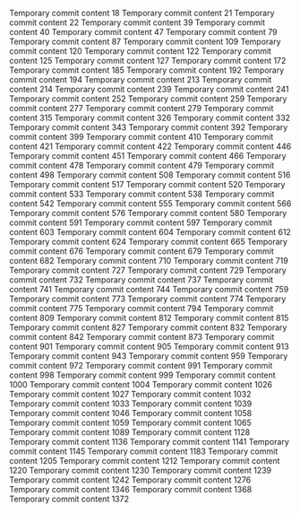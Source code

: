Temporary commit content 18
Temporary commit content 21
Temporary commit content 22
Temporary commit content 39
Temporary commit content 40
Temporary commit content 47
Temporary commit content 79
Temporary commit content 87
Temporary commit content 109
Temporary commit content 120
Temporary commit content 122
Temporary commit content 125
Temporary commit content 127
Temporary commit content 172
Temporary commit content 185
Temporary commit content 192
Temporary commit content 194
Temporary commit content 213
Temporary commit content 214
Temporary commit content 239
Temporary commit content 241
Temporary commit content 252
Temporary commit content 259
Temporary commit content 277
Temporary commit content 279
Temporary commit content 315
Temporary commit content 326
Temporary commit content 332
Temporary commit content 343
Temporary commit content 392
Temporary commit content 399
Temporary commit content 410
Temporary commit content 421
Temporary commit content 422
Temporary commit content 446
Temporary commit content 451
Temporary commit content 466
Temporary commit content 478
Temporary commit content 479
Temporary commit content 498
Temporary commit content 508
Temporary commit content 516
Temporary commit content 517
Temporary commit content 520
Temporary commit content 533
Temporary commit content 538
Temporary commit content 542
Temporary commit content 555
Temporary commit content 566
Temporary commit content 576
Temporary commit content 580
Temporary commit content 591
Temporary commit content 597
Temporary commit content 603
Temporary commit content 604
Temporary commit content 612
Temporary commit content 624
Temporary commit content 665
Temporary commit content 676
Temporary commit content 679
Temporary commit content 682
Temporary commit content 710
Temporary commit content 719
Temporary commit content 727
Temporary commit content 729
Temporary commit content 732
Temporary commit content 737
Temporary commit content 741
Temporary commit content 744
Temporary commit content 759
Temporary commit content 773
Temporary commit content 774
Temporary commit content 775
Temporary commit content 794
Temporary commit content 809
Temporary commit content 812
Temporary commit content 815
Temporary commit content 827
Temporary commit content 832
Temporary commit content 842
Temporary commit content 873
Temporary commit content 901
Temporary commit content 905
Temporary commit content 913
Temporary commit content 943
Temporary commit content 959
Temporary commit content 972
Temporary commit content 991
Temporary commit content 998
Temporary commit content 999
Temporary commit content 1000
Temporary commit content 1004
Temporary commit content 1026
Temporary commit content 1027
Temporary commit content 1032
Temporary commit content 1033
Temporary commit content 1039
Temporary commit content 1046
Temporary commit content 1058
Temporary commit content 1059
Temporary commit content 1065
Temporary commit content 1089
Temporary commit content 1128
Temporary commit content 1136
Temporary commit content 1141
Temporary commit content 1145
Temporary commit content 1183
Temporary commit content 1205
Temporary commit content 1212
Temporary commit content 1220
Temporary commit content 1230
Temporary commit content 1239
Temporary commit content 1242
Temporary commit content 1276
Temporary commit content 1346
Temporary commit content 1368
Temporary commit content 1372

